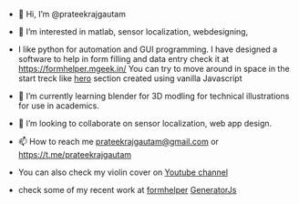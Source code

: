 - 👋 Hi, I’m @prateekrajgautam
- 👀 I’m interested in matlab, sensor localization, webdesigning, 
- I like python for automation and GUI programming. I have designed a software to help in form filling and data entry check it at https://formhelper.mgeek.in/ You can try to move around in space in the start treck like [hero](https://formhelper.mgeek.in) section created using vanilla Javascript
- 🌱 I’m currently learning blender for 3D modling for technical illustrations for use in academics.
- 💞️ I’m looking to collaborate on sensor localization, web app design. 
- 📫 How to reach me prateekrajgautam@gmail.com or https://t.me/prateekrajgautam

- You can also check my violin cover on [Youtube channel](https://www.youtube.com/channel/UCLWIqKtuyIsrz_OJH1434YA)
 
- check some of my recent work at 
[formhelper](https://formhelper.mgeek.in/)
[GeneratorJs](https://generatorjs.mgeek.in)
<!---
prateekrajgautam/prateekrajgautam is a ✨ special ✨ repository because its `README.md` (this file) appears on your GitHub profile.
You can click the Preview link to take a look at your changes.
--->
